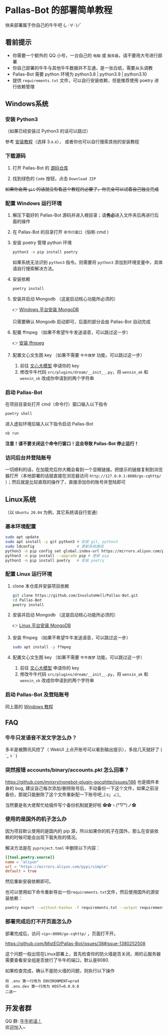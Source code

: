 # Pallas-Bot 的部署简单教程

快来部署属于你自己的牛牛吧 (｡･∀･)ﾉﾞ

## 看前提示

- 你需要一个额外的 QQ 小号，一台自己的 `电脑` 或 `服务器`，请不要用大号进行部署
- 你自己部署的牛牛与其他牛牛数据并不互通，是一张白纸，需要从头调教
- Pallas-Bot 需要 python 环境为 python3.8 | python3.9 | python3.10
- 提供 `requirements.txt` 文件，可以自行安装依赖，但是推荐使用 poetry 进行依赖管理

## Windows系统

### 安装 Python3

（如果已经安装过 Python3 的话可以跳过）

参考 [安装教程](https://zhuanlan.zhihu.com/p/43155342)（选择 3.x.x）， 或者你也可以自行搜索其他的安装教程

### 下载源码

1. 打开 Pallas-Bot 的 [源码仓库](https://github.com/InvoluteHell/Pallas-Bot)

2. 找到绿色的 `Code` 按钮，点击 `Download ZIP`

~~如果你会用 `git` 的话就没有看这个教程的必要了，你完全可以试着自己独立完成~~

### 配置 Windows 运行环境

1. 解压下载好的 Pallas-Bot 源码并进入根目录；请**务必**进入文件夹后再进行后面的操作

2. 在 Pallas-Bot 的目录打开 `命令行窗口`（俗称 cmd ）

3. 安装 poetry 管理 python 环境

    ```cmd
   python3 -m pip install poetry    
   ```
   如果系统无法识别 `python3` 指令。则需要将 `python3` 添加到环境变量中，具体请自行搜索解决方法。

4. 安装依赖

   ```cmd
   poetry install
   ```

5. 安装并启动 Mongodb （这是启动核心功能所必须的）

    👉 [Windows 平台安装 MongoDB](https://www.runoob.com/mongodb/mongodb-window-install.html)

    只需要确认 Mongodb 启动即可，后面的部分会由 Pallas-Bot 自动完成

6. 配置 ffmpeg （如果不希望牛牛发送语音，可以跳过这一步）

    👉 [安装 ffmpeg](https://docs.go-cqhttp.org/guide/quick_start.html#%E5%AE%89%E8%A3%85-ffmpeg)

7. 配置文心文生图 key （如果不需要 `牛牛做梦` 功能，可以跳过这一步）

    1. 前往 [文心大模型](https://wenxin.baidu.com/moduleApi/ernieVilg) 申请你的 key
    2. 修改牛牛代码 `src/plugins/dream/__init__.py`，将 `wenxin_ak` 和 `wenxin_sk` 改成你申请到的两个字符串

### 启动 Pallas-Bot
在项目目录处打开 cmd（命令行）窗口输入以下指令

   ```cmd
   poetry shell
   ```

进入虚拟环境后输入以下指令启动 Pallas-Bot

   ```cmd
   nb run
   ```

**注意！请不要关闭这个命令行窗口！这会导致 Pallas-Bot 停止运行！**

### 访问后台并登陆账号

一切顺利的话，在加载完后你大概会看到一个显眼链接。把提示的链接复制到浏览器打开（本地部署的话就直接在浏览器访问 `http://127.0.0.1:8080/go-cqhttp/` ）；然后就是比较直观的操作了，直接添加你的账号并登陆即可

## Linux系统

（以 `Ubuntu 20.04` 为例，其它系统请自行变通）

### 基本环境配置

```bash
sudo apt update
sudo apt install -y git python3 # 安装 git, python3
sudo ldconfig                   # 更新系统路径
python3 -m pip config set global.index-url https://mirrors.aliyun.com/pypi/simple/ # 更换 pip 源为国内源
python3 -m pip install --upgrade pip # 更新 pip
python3 -m pip install poetry   # 安装 poetry
```

### 配置 Linux 运行环境

1. clone 本仓库并安装项目依赖

    ```bash  
    git clone https://github.com/InvoluteHell/Pallas-Bot.git
    cd Pallas-Bot
    poetry install
    ```

2. 安装并启动 Mongodb （这是启动核心功能所必须的）

    👉 [Linux 平台安装 MongoDB](https://www.runoob.com/mongodb/mongodb-linux-install.html)

3. 安装 ffmpeg （如果不希望牛牛发送语音，可以跳过这一步）

    ```bash
    sudo apt install -y ffmpeg
    ```

4. 配置文心文生图 key （如果不需要 `牛牛做梦` 功能，可以跳过这一步）

    1. 前往 [文心大模型](https://wenxin.baidu.com/moduleApi/ernieVilg) 申请你的 key
    2. 修改牛牛代码 `src/plugins/dream/__init__.py`，将 `wenxin_ak` 和 `wenxin_sk` 改成你申请到的两个字符串

### 启动 Pallas-Bot 及登陆账号

同上面的 [Windows 教程](#启动-pallas-bot)

## FAQ

### 牛牛只发语音不发文字怎么办？

多半是被腾讯风控了（ WebUI 上点开账号可以看到输出提示），多挂几天就好了 ( ´_ゝ` )

### 突然报错 accounts/binary/accounts.pkl 怎么回事？

<https://github.com/mnixry/nonebot-plugin-gocqhttp/issues/186> 也是插件本身的 bug, 建议自己每次添加/删除账号后，手动备份一下这个文件，如果之前没备份，那就只能删除了这个文件重新配一下账号吧_(:з」∠)_

当然要是有大佬帮忙给插件写个备份机制就更好啦 ✿✿ヽ(°▽°)ノ✿

### 使用的是国外的机子怎么办

因为项目默认使用的是国内的 pip 源，所以如果你的机子在国外，那么在安装依赖的时候可能会出现下载失败的情况。

解决方法是在 `pyproject.toml` 中删除以下内容：

```toml
[[tool.poetry.source]]
name = "aliyun"
url = "https://mirrors.aliyun.com/pypi/simple"
default = true
```

然后重新安装依赖即可。

也可以使用如下命令重新导出一份`requirements.txt`文件，然后使用国外的源安装依赖：

```bash
poetry export --without-hashes -f requirements.txt --output requirements.txt
```

### 部署完成后打不开页面怎么办

部署完成后，访问 `<ip>:8080/go-cqhttp/` ，页面打不开。

https://github.com/MistEO/Pallas-Bot/issues/38#issue-1380252508

这个问题一般出现在Linux部署上，首先检查你的防火墙是否关闭，用的云服务器需要查看安全组是否放行了牛牛的端口，默认是8080.

如果检查完成，确认不是防火墙的问题，则执行以下操作

```
将 .env 第一行改为 ENVIRONMENT=prod
将 .env.dev 第一行改为 HOST=0.0.0.0
二选一
```



## 开发者群

QQ 群: [牛牛听话！](https://jq.qq.com/?_wv=1027&k=tlLDuWzc)  
欢迎加入~
